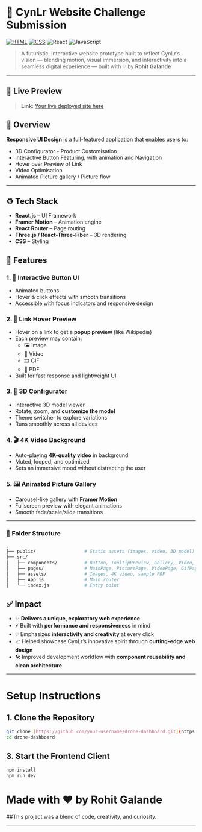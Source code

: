 # 🚀 CynLr Website Challenge Submission
[![HTML](https://img.shields.io/badge/HTML-5-orange)](https://developer.mozilla.org/en-US/docs/Web/HTML)
[![CSS](https://img.shields.io/badge/CSS-3-blue)](https://developer.mozilla.org/en-US/docs/Web/CSS)
![React](https://img.shields.io/badge/React-18.0.0-blue)
![JavaScript](https://img.shields.io/badge/JavaScript-ES6-yellow?logo=javascript&logoColor=white)


> A futuristic, interactive website prototype built to reflect CynLr’s vision — blending motion, visual immersion, and interactivity into a seamless digital experience — built with 💡 by **Rohit Galande**

---

## 📸 Live Preview

> **Link**: [Your live deployed site here](https://your-deployment-link.com)

## 🧠 Overview

**Responsive UI Design** is a full-featured application that enables users to:

- 3D Configurator - Product Customisation
- Interactive Button Featuring, with animation and Navigation
- Hover over Preview of Link
- Video Optimisation
- Animated Picture gallery / Picture flow

---

## ⚙️ Tech Stack

- **React.js** – UI Framework  
- **Framer Motion** – Animation engine 
- **React Router** – Page routing  
- **Three.js / React-Three-Fiber** – 3D rendering  
- **CSS** – Styling 


## 🎯 Features

### 1. 🔘 Interactive Button UI
- Animated buttons 
- Hover & click effects with smooth transitions
- Accessible with focus indicators and responsive design

### 2. 🔗 Link Hover Preview
- Hover on a link to get a **popup preview** (like Wikipedia)
- Each preview may contain:
  - 🖼 Image
  - 🎥 Video
  - 🎞 GIF
  - 📄 PDF
- Built for fast response and lightweight UI

### 3. 🧊 3D Configurator
- Interactive 3D model viewer
- Rotate, zoom, and **customize the model**
- Theme switcher to explore variations
- Runs smoothly across all devices

### 4. 🎬 4K Video Background
- Auto-playing **4K-quality video** in background
- Muted, looped, and optimized
- Sets an immersive mood without distracting the user

### 5. 🖼 Animated Picture Gallery
- Carousel-like gallery with **Framer Motion**
- Fullscreen preview with elegant animations
- Smooth fade/scale/slide transitions

---

### 📁 Folder Structure

```bash
.
├── public/                  # Static assets (images, video, 3D model)
├── src/
│   ├── components/          # Button, TooltipPreview, Gallery, Video, Configurator
│   ├── pages/               # MainPage, PicturePage, VideoPage, GifPage, PDFPage
│   ├── assets/              # Images, 4K video, sample PDF
│   ├── App.js               # Main router
│   └── index.js             # Entry point
```

## ✅ Impact

- ✨ **Delivers a unique, exploratory web experience**  
- ⚡ Built with **performance and responsiveness** in mind  
- 💡 Emphasizes **interactivity and creativity** at every click  
- 📈 Helped showcase CynLr’s innovative spirit through **cutting-edge web design**  
- 🛠 Improved development workflow with **component reusability and clean architecture**

---

# Setup Instructions

## 1. Clone the Repository

```bash
git clone [https://github.com/your-username/drone-dashboard.git](https://github.com/rohitgalande1032/UI-Development.git)
cd drone-dashboard
```

## 3. Start the Frontend Client
```bash
npm install
npm run dev
```

# Made with ❤️ by Rohit Galande
##This project was a blend of code, creativity, and curiosity. 

---
